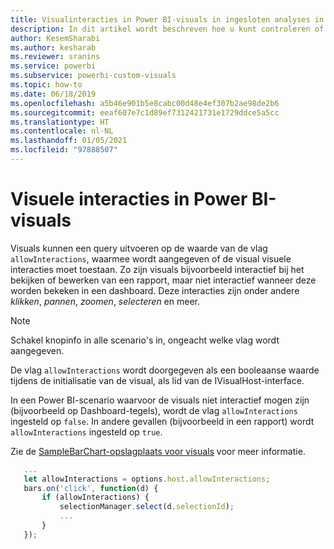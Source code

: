 ```yaml
---
title: Visualinteracties in Power BI-visuals in ingesloten analyses in Power BI voor betere ingesloten BI-inzichten
description: In dit artikel wordt beschreven hoe u kunt controleren of Power BI-visuals visuele interacties moeten toestaan. Maak betere geïntegreerde BI-inzichten mogelijk met geïntegreerde analytische gegevens voor Power BI.
author: KesemSharabi
ms.author: kesharab
ms.reviewer: sranins
ms.service: powerbi
ms.subservice: powerbi-custom-visuals
ms.topic: how-to
ms.date: 06/18/2019
ms.openlocfilehash: a5b46e901b5e8cabc00d48e4ef307b2ae98de2b6
ms.sourcegitcommit: eeaf607e7c1d89ef7312421731e1729ddce5a5cc
ms.translationtype: HT
ms.contentlocale: nl-NL
ms.lasthandoff: 01/05/2021
ms.locfileid: "97888507"
---
```

# <a name="visual-interactions-in-power-bi-visuals"></a>Visuele interacties in Power BI-visuals

Visuals kunnen een query uitvoeren op de waarde van de vlag `allowInteractions`, waarmee wordt aangegeven of de visual visuele interacties moet toestaan. Zo zijn visuals bijvoorbeeld interactief bij het bekijken of bewerken van een rapport, maar niet interactief wanneer deze worden bekeken in een dashboard. Deze interacties zijn onder andere *klikken*, *pannen*, *zoomen*, *selecteren* en meer. 

> [!NOTE]
> Schakel knopinfo in alle scenario's in, ongeacht welke vlag wordt aangegeven.

De vlag `allowInteractions` wordt doorgegeven als een booleaanse waarde tijdens de initialisatie van de visual, als lid van de IVisualHost-interface.

In een Power BI-scenario waarvoor de visuals niet interactief mogen zijn (bijvoorbeeld op Dashboard-tegels), wordt de vlag `allowInteractions` ingesteld op `false`. In andere gevallen (bijvoorbeeld in een rapport) wordt `allowInteractions` ingesteld op `true`.

Zie de [SampleBarChart-opslagplaats voor visuals](https://github.com/Microsoft/PowerBI-visuals-sampleBarChart/commit/59a47935d8f5272ce145fe804193599ddb7e2001) voor meer informatie.

```typescript
   ...
   let allowInteractions = options.host.allowInteractions;
   bars.on('click', function(d) {
       if (allowInteractions) {
           selectionManager.select(d.selectionId);
           ...
       }
   });
```
